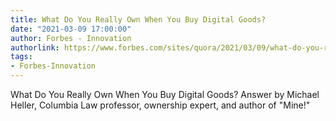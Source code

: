 ```yaml
---
title: What Do You Really Own When You Buy Digital Goods?
date: "2021-03-09 17:00:00"
author: Forbes - Innovation
authorlink: https://www.forbes.com/sites/quora/2021/03/09/what-do-you-really-own-when-you-buy-digital-goods/
tags:
- Forbes-Innovation
---
```

What Do You Really Own When You Buy Digital Goods? Answer by Michael Heller, Columbia Law professor, ownership expert, and author of "Mine!"